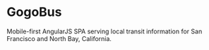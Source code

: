GogoBus
=======

Mobile-first AngularJS SPA serving local transit information for San Francisco and North Bay, California.
